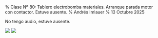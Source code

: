 % Clase Nº 80: Tablero electrobomba materiales. Arranque parada motor con contactor. Estuve ausente.
% Andrés Imlauer
% 13 Octubre 2025

No tengo audio, estuve ausente.

![](https://blogger.googleusercontent.com/img/b/R29vZ2xl/AVvXsEhF9C3iGjvGVFIMkK5-JJs1dNczvC-jkCWon2OxVvU9Ef_Y4j_urgPJFjTznQdsZLVZJmtqvImzbjqpyRH27cl9m8dkc6rR3XiGJpg1CW7P5EGagvl_nZVQiSl05vYvC4DNWFKFiPd8XYQDli0X0VEvY7EFKU1QmncoWfcj7A_78pMHt2Tl-RcNluaINmg/s4160/IMG-20251015-WA0002.jpg)
![](https://blogger.googleusercontent.com/img/b/R29vZ2xl/AVvXsEi7myuvjRFzY86DZeR-UU1BirbZ78BGvasRDWs5oFn8p_sRQaQxVSaMlLSlDkIV0ZoIGlyN633SY1axqPKuH7fAS6iAfWdFqmIzO97Q82WNGDsQkGWhowg6Dv8Bbio7I6vg3aK8rDxwZ0kWtZ5jGZb1pseBWJ_-dRLHhDQ8X0PqZSfQpMvLIJbzqaA3sEY/s4160/tablero.jpg)
